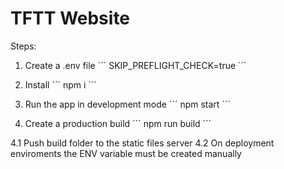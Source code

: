 # TFTT Website

Steps:
1. Create a .env file
´´´
SKIP_PREFLIGHT_CHECK=true
´´´

2. Install
´´´
npm i 
´´´

3. Run the app in development mode
´´´
npm start
´´´

4. Create a production build
´´´
npm run build
´´´

4.1 Push build folder to the static files server
4.2 On deployment enviroments the ENV variable must be created manually